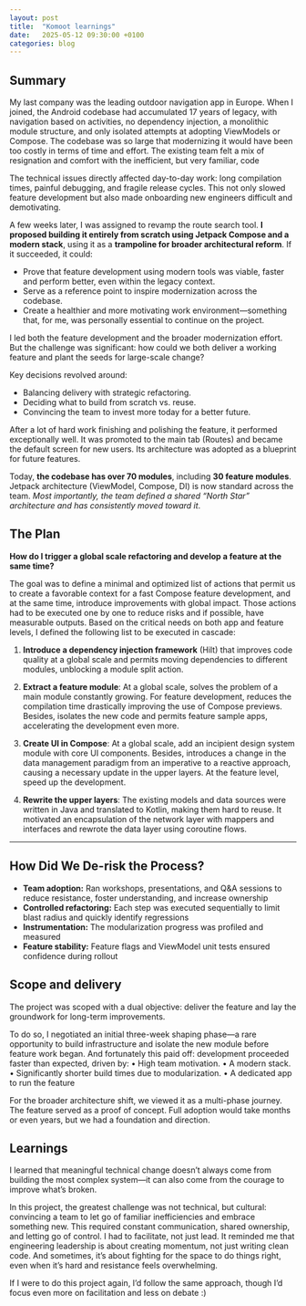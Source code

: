 ```yaml
---
layout: post
title:  "Komoot learnings"
date:   2025-05-12 09:30:00 +0100
categories: blog
---
```


## Summary

My last company was the leading outdoor navigation app in Europe. When I joined, the Android codebase had accumulated 17 years of legacy, with navigation based on activities, no dependency injection, a monolithic module structure, and only isolated attempts at adopting ViewModels or Compose. The codebase was so large that modernizing it would have been too costly in terms of time and effort. The existing team felt a mix of resignation and comfort with the inefficient, but very familiar, code

The technical issues directly affected day-to-day work: long compilation times, painful debugging, and fragile release cycles. This not only slowed feature development but also made onboarding new engineers difficult and demotivating.

A few weeks later, I was assigned to revamp the route search tool. **I proposed building it entirely from scratch using Jetpack Compose and a modern stack**, using it as a **trampoline for broader architectural reform**. 
If it succeeded, it could:

* 	Prove that feature development using modern tools was viable, faster and perform better, even within the legacy context.
* 	Serve as a reference point to inspire modernization across the codebase.
* 	Create a healthier and more motivating work environment—something that, for me, was personally essential to continue on the project.

I led both the feature development and the broader modernization effort. But the challenge was significant: how could we both deliver a working feature and plant the seeds for large-scale change?

Key decisions revolved around:

* 	Balancing delivery with strategic refactoring.
* 	Deciding what to build from scratch vs. reuse.
* 	Convincing the team to invest more today for a better future.

After a lot of hard work finishing and polishing the feature, it performed exceptionally well. It was promoted to the main tab (Routes) and became the default screen for new users. Its architecture was adopted as a blueprint for future features.

Today, **the codebase has over 70 modules**, including **30 feature modules**. Jetpack architecture (ViewModel, Compose, DI) is now standard across the team. *Most importantly, the team defined a shared “North Star” architecture and has consistently moved toward it*.


## The Plan

**How do I trigger a global scale refactoring and develop a feature at the same time?** 

The goal was to define a minimal and optimized list of actions that permit us to create a favorable context for a fast Compose feature development, and at the same time, introduce improvements with global impact. Those actions had to be executed one by one to reduce risks and if possible, have measurable outputs. Based on the critical needs on both app and feature levels, I defined the following list to be executed in cascade:

1. **Introduce a dependency injection framework** (Hilt) that improves code quality at a global scale and permits moving dependencies to different modules, unblocking a module split action.

1. **Extract a feature module**: At a global scale, solves the problem of a main module constantly growing. For feature development, reduces the compilation time drastically improving the use of Compose previews. Besides, isolates the new code and permits feature sample apps, accelerating the development even more. 

1. **Create UI in Compose**: At a global scale, add an incipient design system module with core UI components. Besides, introduces a change in the data management paradigm from an imperative to a reactive approach, causing a necessary update in the upper layers. At the feature level, speed up the development.

1. **Rewrite the upper layers**: The existing models and data sources were written in Java and translated to Kotlin, making them hard to reuse. It motivated an encapsulation of the network layer with mappers and interfaces and rewrote the data layer using coroutine flows.

---

## How Did We De-risk the Process?

- **Team adoption:** Ran workshops, presentations, and Q\&A sessions to reduce resistance, foster understanding, and increase ownership
- **Controlled refactoring:** Each step was executed sequentially to limit blast radius and quickly identify regressions
- **Instrumentation:** The modularization progress was profiled and measured
- **Feature stability:** Feature flags and ViewModel unit tests ensured confidence during rollout


## Scope and delivery

The project was scoped with a dual objective: deliver the feature and lay the groundwork for long-term improvements. 

To do so, I negotiated an initial three-week shaping phase—a rare opportunity to build infrastructure and isolate the new module before feature work began. And fortunately this paid off: development proceeded faster than expected, driven by:
	•	High team motivation.
	•	A modern stack.
	•	Significantly shorter build times due to modularization.
    •	A dedicated app to run the feature

For the broader architecture shift, we viewed it as a multi-phase journey. The feature served as a proof of concept. Full adoption would take months or even years, but we had a foundation and direction.

## Learnings

I learned that meaningful technical change doesn’t always come from building the most complex system—it can also come from the courage to improve what’s broken. 

In this project, the greatest challenge was not technical, but cultural: convincing a team to let go of familiar inefficiencies and embrace something new. This required constant communication, shared ownership, and letting go of control. I had to facilitate, not just lead. It reminded me that engineering leadership is about creating momentum, not just writing clean code. And sometimes, it’s about fighting for the space to do things right, even when it’s hard and resistance feels overwhelming.

If I were to do this project again, I’d follow the same approach, though I’d focus even more on facilitation and less on debate :)

